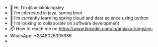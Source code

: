 - 👋 Hi, I’m @amiakakingsley
- 👀 I’m interested in java, spring boot
- 🌱 I’m currently learning spring cloud and data science using python
- 💞️ I’m looking to collaborate on software development
- 📫 How to reach me on https://www.linkedin.com/in/amiaka-kingsley-
- WhatsApp: +2348026305986
- 


